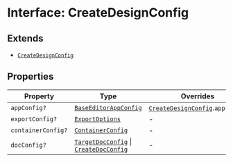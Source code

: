 # Interface: CreateDesignConfig

## Extends

- [`CreateDesignConfig`](../../../../editor/DesignConfig.types/interfaces/CreateDesignConfig.md)

## Properties

| Property | Type | Overrides | Inherited from |
| ------ | ------ | ------ | ------ |
| `appConfig?` | [`BaseEditorAppConfig`](../../../../editor/AppConfig.types/interfaces/BaseEditorAppConfig.md) | [`CreateDesignConfig`](../../../../editor/DesignConfig.types/interfaces/CreateDesignConfig.md).`appConfig` | - |
| `exportConfig?` | [`ExportOptions`](../../../../ExportConfig.types/type-aliases/ExportOptions.md) | - | [`CreateDesignConfig`](../../../../editor/DesignConfig.types/interfaces/CreateDesignConfig.md).`exportConfig` |
| `containerConfig?` | [`ContainerConfig`](../../../../ContainerConfig.types/type-aliases/ContainerConfig.md) | - | [`CreateDesignConfig`](../../../../editor/DesignConfig.types/interfaces/CreateDesignConfig.md).`containerConfig` |
| `docConfig?` | [`TargetDocConfig`](../../../../DesignConfig.types/interfaces/TargetDocConfig.md) \| [`CreateDocConfig`](../../../../editor/DocConfig.types/interfaces/CreateDocConfig.md) | - | [`CreateDesignConfig`](../../../../editor/DesignConfig.types/interfaces/CreateDesignConfig.md).`docConfig` |
